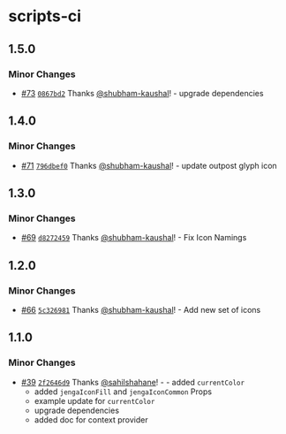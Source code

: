 # scripts-ci

## 1.5.0

### Minor Changes

- [#73](https://github.com/outpostHQ/jengaicons/pull/73)
  [`0867bd2`](https://github.com/outpostHQ/jengaicons/commit/0867bd25fc122f0cf178d890aa723d69c63e5a7e)
  Thanks [@shubham-kaushal](https://github.com/shubham-kaushal)! - upgrade
  dependencies

## 1.4.0

### Minor Changes

- [#71](https://github.com/outpostHQ/jengaicons/pull/71)
  [`796dbef0`](https://github.com/outpostHQ/jengaicons/commit/796dbef05783f46fa98cae0ab798efc493b90032)
  Thanks [@shubham-kaushal](https://github.com/shubham-kaushal)! - update
  outpost glyph icon

## 1.3.0

### Minor Changes

- [#69](https://github.com/outpostHQ/jengaicons/pull/69)
  [`d8272459`](https://github.com/outpostHQ/jengaicons/commit/d82724599949552ca3b514d66f77ed41aec1a4f2)
  Thanks [@shubham-kaushal](https://github.com/shubham-kaushal)! - Fix Icon
  Namings

## 1.2.0

### Minor Changes

- [#66](https://github.com/outpostHQ/jengaicons/pull/66)
  [`5c326981`](https://github.com/outpostHQ/jengaicons/commit/5c326981053fde23aa9978113523ab07a91e090e)
  Thanks [@shubham-kaushal](https://github.com/shubham-kaushal)! - Add new set
  of icons

## 1.1.0

### Minor Changes

- [#39](https://github.com/OutpostHQ/jengaicons/pull/39)
  [`2f2646d9`](https://github.com/OutpostHQ/jengaicons/commit/2f2646d9941e4ce4cad9e8a03e8cc86cf39b2e7e)
  Thanks [@sahilshahane](https://github.com/sahilshahane)! - - added
  `currentColor`
  - added `jengaIconFill` and `jengaIconCommon` Props
  - example update for `currentColor`
  - upgrade dependencies
  - added doc for context provider
